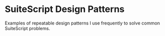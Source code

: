 # SuiteScript Design Patterns

Examples of repeatable design patterns I use frequently to solve common SuiteScript problems.